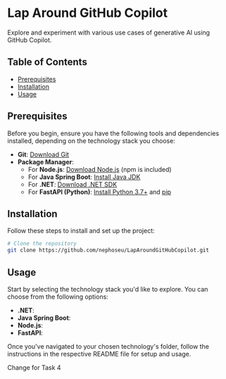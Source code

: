 
# Lap Around GitHub Copilot

Explore and experiment with various use cases of generative AI using GitHub Copilot.

## Table of Contents

- [Prerequisites](#prerequisites)
- [Installation](#installation)
- [Usage](#usage)
## Prerequisites

Before you begin, ensure you have the following tools and dependencies installed, depending on the technology stack you choose:

- **Git**: [Download Git](https://git-scm.com/)
- **Package Manager**:
  - For **Node.js**: [Download Node.js](https://nodejs.org/) (npm is included)
  - For **Java Spring Boot**: [Install Java JDK](https://adoptopenjdk.net/)
  - For **.NET**: [Download .NET SDK](https://dotnet.microsoft.com/download/dotnet)
  - For **FastAPI (Python)**: [Install Python 3.7+](https://www.python.org/downloads/) and [pip](https://pip.pypa.io/en/stable/)

## Installation

Follow these steps to install and set up the project:

```bash
# Clone the repository
git clone https://github.com/nephoseu/LapAroundGitHubCopilot.git
```

## Usage

Start by selecting the technology stack you'd like to explore. You can choose from the following options:

- **.NET**: 
- **Java Spring Boot**: 
- **Node.js**: 
- **FastAPI**: 

Once you've navigated to your chosen technology's folder, follow the instructions in the respective README file for setup and usage.

Change for Task 4